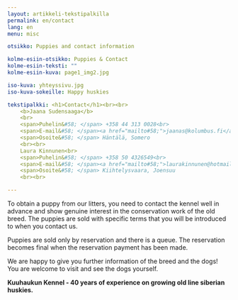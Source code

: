 ```yaml
---
layout: artikkeli-tekstipalkilla
permalink: en/contact
lang: en
menu: misc

otsikko: Puppies and contact information

kolme-esiin-otsikko: Puppies & Contact
kolme-esiin-teksti: ""
kolme-esiin-kuva: page1_img2.jpg

iso-kuva: yhteyssivu.jpg
iso-kuva-sokeille: Happy huskies

tekstipalkki: <h1>Contact</h1><br><br>
    <b>Jaana Sudensaaga</b>
    <br>
    <span>Puhelin&#58; </span> +358 44 313 0028<br>
    <span>E-mail&#58; </span><a href="mailto#58;">jaanas@kolumbus.fi</a><br>
    <span>Osoite&#58; </span> Häntälä, Somero
    <br><br>
    Laura Kinnunen<br>
    <span>Puhelin&#58; </span> +358 50 4326549<br>
    <span>E-mail&#58; </span><a href="mailto#58;">laurakinnunen@hotmail.fi</a><br>
    <span>Osoite&#58; </span> Kiihtelysvaara, Joensuu
    <br><br>

---
```


To obtain a puppy from our litters, you need to contact the kennel well in advance and show genuine 
interest in the conservation work of the old breed. The puppies are sold with specific terms that
 you will be introduced to when you contact us.

Puppies are sold only by reservation and there is a queue. The reservation becomes final when the
 reservation payment has been made. 

We are happy to give you further information of the breed and the dogs!
You are welcome to visit and see the dogs yourself.

								
**Kuuhaukun Kennel - 40 years of experience on growing old line siberian huskies.**

